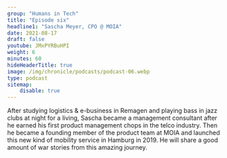 ```yaml
---
group: "Humans in Tech"
title: "Episode six"
headline1: "Sascha Meyer, CPO @ MOIA"
date: 2021-08-17
draft: false
youtube: JMxPYRBuHPI
weight: 6
minutes: 60
hideHeaderTitle: true
image: /img/chronicle/podcasts/podcast-06.webp
type: podcast
sitemap:
    disable: true
---
```


After studying logistics & e-business in Remagen and playing bass in jazz clubs at night for a living, Sascha became a management consultant after he earned his first product management chops in the telco industry. Then he became a founding member of the product team at MOIA and launched this new kind of mobility service in Hamburg in 2019. He will share a good amount of war stories from this amazing journey.

